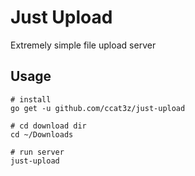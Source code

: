# Just Upload

Extremely simple file upload server

## Usage

``` shell
# install
go get -u github.com/ccat3z/just-upload

# cd download dir
cd ~/Downloads

# run server
just-upload
```